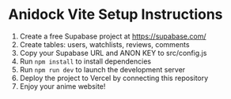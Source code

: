 # Anidock Vite Setup Instructions

1. Create a free Supabase project at https://supabase.com/
2. Create tables: users, watchlists, reviews, comments
3. Copy your Supabase URL and ANON KEY to src/config.js
4. Run `npm install` to install dependencies
5. Run `npm run dev` to launch the development server
6. Deploy the project to Vercel by connecting this repository
7. Enjoy your anime website!